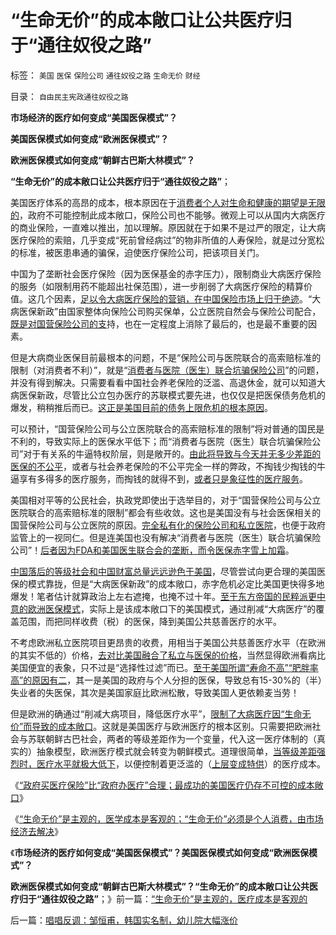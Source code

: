 # “生命无价”的成本敞口让公共医疗归于“通往奴役之路”

标签： `美国` `医保` `保险公司` `通往奴役之路` `生命无价` `财经` 

目录： `自由民主宪政通往奴役之路`

**市场经济的医疗如何变成“美国医保模式”？**

**美国医保模式如何变成“欧洲医保模式”？**

**欧洲医保模式如何变成“朝鲜古巴斯大林模式”？**

**“生命无价”的成本敞口让公共医疗归于“通往奴役之路”**；

美国医疗体系的高昂的成本，根本原因在于[消费者个人对生命和健康的期望是无限的](../../../2010/7/19/生命健康是个人和家庭的财富.md)，政府不可能控制此成本敞口，保险公司也不能够。微观上可以从国内大病医疗的商业保险，一直难以推出，加以理解。原因就在于如果不是过严的限定，让大病医疗保险的索赔，几乎变成“死前曾经病过”的物非所值的人寿保险，就是过分宽松的标准，被医患串通的骗保，迫使医疗保险公司，把该项目关门。

中国为了垄断社会医疗保险（因为医保基金的赤字压力），限制商业大病医疗保险的服务（如限制用药不能超出社保范围），进一步削弱了大病医疗保险的精算价值。这几个因素，[足以令大病医疗保险的营销，在中国保险市场上归于绝迹](../../../2009/1/27/荒唐的医疗公共产品说：“医疗之改”与“医保之改”.md)。“大病医保新政”由国家整体向保险公司购买保单，公立医院自然会与保险公司配合，[既是对国营保险公司的支](../../../2009/7/22/泥足巨人的垄断是否需要反垄断.md)持，也在一定程度上消除了最后的，也是最不重要的因素。

但是大病商业医保目前最根本的问题，不是“保险公司与医院联合的高索赔标准的限制（对消费者不利）”，就是“[消费者与医院（医生）联合坑骗保险公司](../../../2010/7/16/生命无价是乌托邦，令中国医患三方精疲力竭怨气冲天.md)”的问题，并没有得到解决。只需要看看中国社会养老保险的泛滥、高退休金，就可以知道大病医保新政，尽管比公立包办医疗的苏联模式要先进，也仅仅是把医保债务危机的爆发，稍稍推后而已。[这正是美国目前的债务上限危机的根本原因](../../../2012/7/21/国家是危机管理的工具，危机有不同的等级.md)。

可以预计，“国营保险公司与公立医院联合的高索赔标准的限制”将对普通的国民是不利的，导致实际上的医保水平低下；而“消费者与医院（医生）联合坑骗保险公司”对于有关系的牛逼特权阶层，则是敞开的。[由此将导致与今天并无多少差距的医保的不公平](../../../2010/7/12/医改方案不应由医生制定；医改不是医疗专业.md)，或者与社会养老保险的不公平完全一样的弊政，不掏钱少掏钱的牛逼享有多得多的医疗服务，而掏钱的就得不到，[或者只是象征性的医疗服务](../../../2010/7/12/公共医疗就是特权医疗，请把就医选择权归还病人.md)。

美国相对平等的公民社会，执政党即使出于选举目的，对于“国营保险公司与公立医院联合的高索赔标准的限制”都会有些收敛。这也是美国没有与社会医保相关的国营保险公司与公立医院的原因。[完全私有化的保险公司和私立医院](../../../2012/5/1/美国医疗体系的核心和流程和家庭医生.md)，也便于政府监管上的一视同仁。但是连美国也没有解决“消费者与医院（医生）联合坑骗保险公司”！[后者因为FDA和美国医生联合会的垄断，而令医保赤字雪上加霜](../../../2011/6/10/FDA监管越多越没有公益.md)。

[中国落后的等级社会和中国财富总量远远逊色于美国](../../../2012/8/25/改革失败的主要危险是“右派的暗箭”.md)，尽管尝试向更合理的美国医保的模式靠拢，但是“大病医保新政”的成本敞口，赤字危机必定比美国更快得多地爆发！笔者估计就算政治上左右遮掩，也掩不过十年。[至于东方帝国的民粹派更中意的欧洲医保模式](../../../2011/6/28/北欧模式不是经济学命题.md)，实际上是该成本敞口下的美国模式，通过削减“大病医疗”的覆盖范围，而把同样收费（税）的医保，降到美国公共慈善医疗的水平。

不考虑欧洲私立医院项目更昂贵的收费，用相当于美国公共慈善医疗水平（在欧洲的其实不低的）价格，[去对比美国融合了私立与医保的价格](../../../2011/6/11/美国医保医疗医药市场管制造成垄断和高价.md)，当然显得欧洲看病比美国便宜的表象，只不过是“选择性过滤”而已。[至于美国所谓“寿命不高”“肥胖率高”的原因有二](../../../2010/7/15/美国医保挺成功，为什么要改？.md)，其一是美国的政府与个人分担的医保，导致总有15-30%的（半）失业者的失医保，其次是美国家庭比欧洲松散，导致美国人更依赖麦当劳！

但是欧洲的确通过“削减大病项目，降低医疗水平”，[限制了大病医疗因“生命无价”而导致的成本敞口](../../../2010/7/20/“市场经济去特权化”即“对公有制去期望化”.md)。这就是美国医疗与欧洲医疗的根本区别。只需要把欧洲社会与苏联朝鲜古巴社会，两者的等级差距作为一个变量，代入这一医疗体制的（真实的）抽象模型，欧洲医疗模式就会转变为朝鲜模式。道理很简单，[当等级差距强烈时，医疗水平就极大低下](../../../2009/6/3/朝鲜是个天堂，衣食住行减肥死都免费.md)，以便控制着更泛滥的（[上层变成特供](../../../2012/5/21/苏联模式稳定干部队伍的特供制度.md)）的医疗成本。

《[“政府买医疗保险”比“政府办医疗”合理；最成功的美国医疗仍存不可控的成本敞口](../../../2012/9/1/最成功的美国医疗，仍存不可控的成本敞口.md)》

《[“生命无价”是主观的，医学成本是客观的；“生命无价”必须是个人消费，由市场经济去解决](../../../2012/9/1/“生命无价”是主观的，医疗成本是客观的.md)》

《**市场经济的医疗如何变成“美国医保模式”？美国医保模式如何变成“欧洲医保模式”？**

**欧洲医保模式如何变成“朝鲜古巴斯大林模式”？“生命无价”的成本敞口让公共医疗归于“通往奴役之路”**；》前一篇：[“生命无价”是主观的，医疗成本是客观的](../../../2012/9/1/“生命无价”是主观的，医疗成本是客观的.md)

后一篇：[唱唱反调：邹恒甫，韩国实名制，幼儿院大幅涨价](../../../2012/9/1/唱唱反调：邹恒甫，韩国实名制，幼儿院大幅涨价.md)